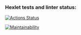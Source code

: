 ### Hexlet tests and linter status:
[![Actions Status](https://github.com/PeterGrn05/frontend-project-11/actions/workflows/hexlet-check.yml/badge.svg)](https://github.com/PeterGrn05/frontend-project-11/actions)

[![Maintainability](https://api.codeclimate.com/v1/badges/410f29ce4e56a73f73ad/maintainability)](https://codeclimate.com/github/PeterGrn05/frontend-project-11/maintainability)